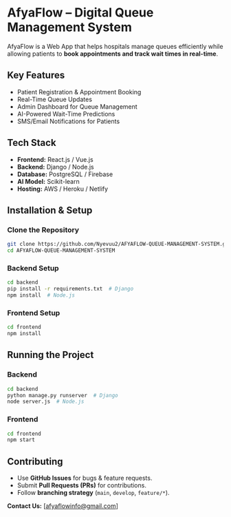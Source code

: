 # **AfyaFlow – Digital Queue Management System**  

AfyaFlow is a Web App that helps hospitals manage queues efficiently while allowing patients to **book appointments and track wait times in real-time**.  

## **Key Features**  
- Patient Registration & Appointment Booking  
- Real-Time Queue Updates  
- Admin Dashboard for Queue Management  
- AI-Powered Wait-Time Predictions  
- SMS/Email Notifications for Patients   

## **Tech Stack**  
- **Frontend:** React.js / Vue.js  
- **Backend:** Django / Node.js  
- **Database:** PostgreSQL / Firebase  
- **AI Model:** Scikit-learn  
- **Hosting:** AWS / Heroku / Netlify  

## **Installation & Setup**  
### **Clone the Repository**  
```sh
git clone https://github.com/Nyevuu2/AFYAFLOW-QUEUE-MANAGEMENT-SYSTEM.git
cd AFYAFLOW-QUEUE-MANAGEMENT-SYSTEM
```
### **Backend Setup**  
```sh
cd backend
pip install -r requirements.txt  # Django
npm install  # Node.js
```
### **Frontend Setup**  
```sh
cd frontend
npm install
```

## **Running the Project**  
### **Backend**  
```sh
cd backend
python manage.py runserver  # Django
node server.js  # Node.js
```
### **Frontend**  
```sh
cd frontend
npm start
```

## **Contributing**  
- Use **GitHub Issues** for bugs & feature requests.  
- Submit **Pull Requests (PRs)** for contributions.  
- Follow **branching strategy** (`main`, `develop`, `feature/*`).  

**Contact Us:** [afyaflowinfo@gmail.com]
